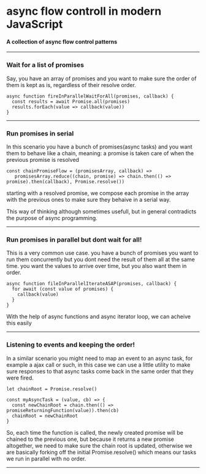# async flow controll in modern JavaScript

#### A collection of async flow control patterns 
---

### Wait for a list of promises
Say, you have an array of promises and you want to make sure the order of them is kept as is, regardless of their resolve order.

```
async function fireInParallelWaitForAll(promises, callback) {
  const results = await Promise.all(promises)
  results.forEach(value => callback(value))
}
```

---

### Run promises in serial
In this scenario you have a bunch of promises(async tasks) and you want them to behave like a chain, meaning: a promise is
taken care of when the previous promise is resolved

```
const chainPromiseFlow = (promisesArray, callback) => 
   promisesArray.reduce((chain, promise) => chain.then(() => promise).then(callback), Promise.resolve())
```

starting with a resolved promise, we compose each promise in the array with the previous ones to make sure they
behaive in a serial way.

This way of thinking although sometimes usefull, but in general contradicts the purpose of async programming.

---

### Run promises in parallel but dont wait for all!
This is a very common use case. you have a bunch of promises you want to run them concurrently but you dont need the result of them
all at the same time. you want the values to arrive over time, but you also want them in order.

```
async function fileInParallelIterateASAP(promises, callback) {
  for await (const value of promises) {
    callback(value)
  }
}
```

With the help of async functions and async iterator loop, we can acheive this easily

---

### Listening to events and keeping the order!
In a similar scenario you might need to map an event to an async task, for example a ajax call or such, in this case we can use a little 
utility to make sure responses to that async tasks come back in the same order that they were fired.

```
let chainRoot = Promise.resolve()

const myAsyncTask = (value, cb) => {
  const newChainRoot = chain.then(() => promiseReturningFunction(value)).then(cb)
  chainRoot = newChainRoot
}
```

So, each time the function is called, the newly created promise will be chained to the previous one, but because it returns
a new promise altogether, we need to make sure the chain root is updated, otherwise we are basically forking off the initial Promise.resolve()
which means our tasks we run in parallel with no order.

---
